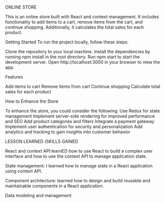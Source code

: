 ONLINE STORE

This is an online store built with React and context management. It includes functionality to add items to a cart, remove items from the cart, and continue shopping. Additionally, it calculates the total sales for each product.

Getting Started
To run the project locally, follow these steps:

Clone the repository to your local machine.
Install the dependencies by running npm install in the root directory.
Run npm start to start the development server.
Open http://localhost:3000 in your browser to view the app.

Features

Add items to cart
Remove items from cart
Continue shopping
Calculate total sales for each product


How to Enhance the Store

To enhance the store, you could consider the following:
Use Redux for state management
Implement server-side rendering for improved performance and SEO
Add product categories and filters
Integrate a payment gateway
Implement user authentication for security and personalization
Add analytics and tracking to gain insights into customer behavior


LESSON LEARNED /SKILLS GAINED


React and context API:learnED how to use React to build a complex user interface and how to use the context API to manage application state.



State management: I learned how to manage state in a React application using context API.

Component architecture:  learned how to design and build reusable and maintainable components in a React application.

Data modeling and management






















